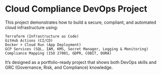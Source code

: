 # Cloud Compliance DevOps Project


This project demonstrates how to build a secure, compliant, and automated cloud infrastructure using:

    Terraform (Infrastructure as Code)
    GitHub Actions (CI/CD)
    Docker + Cloud Run (App Deployment)
    GCP Services (SQL, IAM, KMS, Secret Manager, Logging & Monitoring)
    Compliance Mapping (ISO 27001, GDPR, COBIT, DORA)

It’s designed as a portfolio-ready project that shows both DevOps skills and GRC (Governance, Risk, and Compliance) knowledge.
